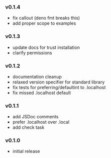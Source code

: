 ### v0.1.4

- fix callout (deno fmt breaks this)
- add proper scope to examples

### v0.1.3

- update docs for trust installation
- clarify permissions

### v0.1.2

- documentation cleanup
- relaxed version specifier for standard library
- fix tests for preferring/defaultint to .localhost
- fix missed .localhost default

### v0.1.1

- add JSDoc comments
- prefer .localhost over .local
- add check task

### v0.1.0

- initial release
